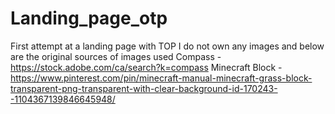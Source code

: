 # Landing_page_otp
First attempt at a landing page with TOP
I do not own any images and below are the original sources of images used
Compass - https://stock.adobe.com/ca/search?k=compass
Minecraft Block - https://www.pinterest.com/pin/minecraft-manual-minecraft-grass-block-transparent-png-transparent-with-clear-background-id-170243--1104367139846645948/
